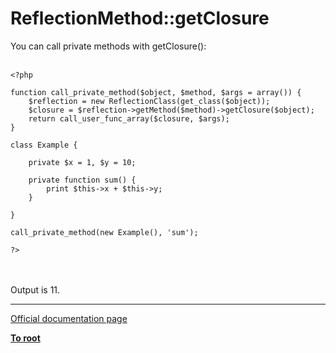 # ReflectionMethod::getClosure



You can call private methods with getClosure():<br><br>

```
<?php

function call_private_method($object, $method, $args = array()) {
    $reflection = new ReflectionClass(get_class($object));
    $closure = $reflection->getMethod($method)->getClosure($object);
    return call_user_func_array($closure, $args);
}

class Example {

    private $x = 1, $y = 10;

    private function sum() {
        print $this->x + $this->y;
    }

}

call_private_method(new Example(), 'sum');

?>
```
<br><br>Output is 11.  

---

[Official documentation page](https://www.php.net/manual/en/reflectionmethod.getclosure.php)

**[To root](/README.md)**